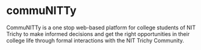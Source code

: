 # commuNITTy
CommuNITTy is a one stop web-based platform for college students of NIT Trichy to make informed decisions and get the right opportunities in their college life through formal interactions with the NIT Trichy Community. 
